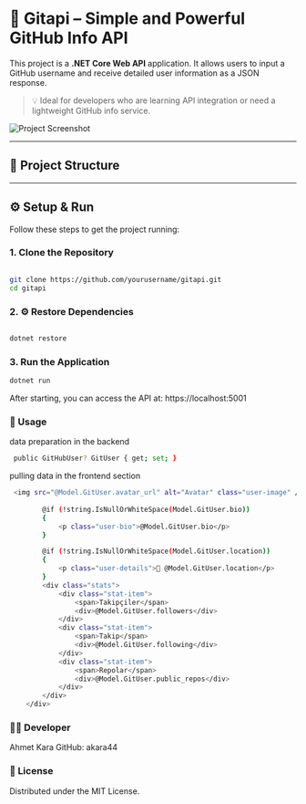 

# 🚀 Gitapi – Simple and Powerful GitHub Info API

This project is a **.NET Core Web API** application. It allows users to input a GitHub username and receive detailed user information as a JSON response.

> 💡 Ideal for developers who are learning API integration or need a lightweight GitHub info service.

![Project Screenshot](https://placehold.co/800x400?text=Project+Screenshot+Here)

---

## 📁 Project Structure


---

## ⚙️ Setup & Run

Follow these steps to get the project running:

### 1. Clone the Repository

```bash

git clone https://github.com/yourusername/gitapi.git
cd gitapi
```
### 2. ⚙️ Restore Dependencies
```bash

dotnet restore
```
### 3. Run the Application
```bash
dotnet run
```

After starting, you can access the API at:
https://localhost:5001

### 🔌 Usage 
data preparation in the backend
```bash
 public GitHubUser? GitUser { get; set; }
```
pulling data in the frontend section

``` bash
 <img src="@Model.GitUser.avatar_url" alt="Avatar" class="user-image" />
 
        @if (!string.IsNullOrWhiteSpace(Model.GitUser.bio))
        {
            <p class="user-bio">@Model.GitUser.bio</p>
        }

        @if (!string.IsNullOrWhiteSpace(Model.GitUser.location))
        {
            <p class="user-details">📍 @Model.GitUser.location</p>
        }
        <div class="stats">
            <div class="stat-item">
                <span>Takipçiler</span>
                <div>@Model.GitUser.followers</div>
            </div>
            <div class="stat-item">
                <span>Takip</span>
                <div>@Model.GitUser.following</div>
            </div>
            <div class="stat-item">
                <span>Repolar</span>
                <div>@Model.GitUser.public_repos</div>
            </div>
        </div>
    </div>
```


### 🧑‍💻 Developer
Ahmet Kara
GitHub: akara44

### 🪪 License
Distributed under the MIT License.

